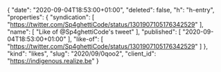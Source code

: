 {
  "date": "2020-09-04T18:53:00+01:00",
  "deleted": false,
  "h": "h-entry",
  "properties": {
    "syndication": [
      "https://twitter.com/Sp4ghettiCode/status/1301907105176342529"
    ],
    "name": [
      "Like of @Sp4ghettiCode's tweet"
    ],
    "published": [
      "2020-09-04T18:53:00+01:00"
    ],
    "like-of": [
      "https://twitter.com/Sp4ghettiCode/status/1301907105176342529"
    ]
  },
  "kind": "likes",
  "slug": "2020/09/0qoo2",
  "client_id": "https://indigenous.realize.be"
}
